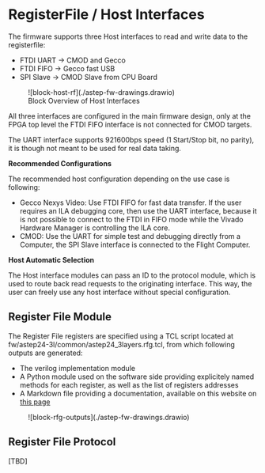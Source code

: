# RegisterFile / Host Interfaces 

The firmware supports three Host interfaces to read and write data to the registerfile: 

- FTDI UART -> CMOD and Gecco 
- FTDI FIFO -> Gecco fast USB
- SPI Slave -> CMOD Slave from CPU Board

<figure markdown>
  ![block-host-rf](./astep-fw-drawings.drawio)
  <figcaption>Block Overview of Host Interfaces</figcaption>
</figure>

All three interfaces are configured in the main firmware design, only at the FPGA top level the FTDI FIFO interface is not connected for CMOD targets. 

The UART interface supports 921600bps speed (1 Start/Stop bit, no parity), it is though not meant to be used for real data taking. 

**Recommended Configurations**

The recommended host configuration depending on the use case is following: 

- Gecco Nexys Video: Use FTDI FIFO for fast data transfer. If the user requires an ILA debugging core, then use the UART interface, because it is not possible to connect to the FTDI in FIFO mode while the Vivado Hardware Manager is controlling the ILA core. 
- CMOD: Use the UART for simple test and debugging directly from a Computer, the SPI Slave interface is connected to the Flight Computer. 

**Host Automatic Selection**

The Host interface modules can pass an ID to the protocol module, which is used to route back read requests to the originating interface. 
This way, the user can freely use any host interface without special configuration.


## Register File Module

The Register File registers are specified using a TCL script located at fw/astep24-3l/common/astep24_3layers.rfg.tcl, from which following outputs are generated: 

- The verilog implementation module 
- A Python module used on the software side providing explicitely named methods for each register, as well as the list of registers addresses 
- A Markdown file providing a documentation, available on this website on [this page](main_rfg.md)

<figure markdown>
  ![block-rfg-outputs](./astep-fw-drawings.drawio)
</figure>


## Register File Protocol 

[TBD]


